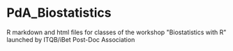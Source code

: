 # PdA_Biostatistics
R markdown and html files for classes of the workshop "Biostatistics with R" launched by ITQB/iBet Post-Doc Association
